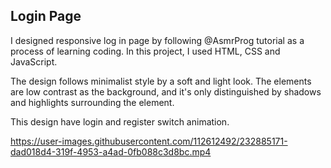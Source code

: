 <h2>Login Page</h2>

I designed responsive log in page by following @AsmrProg tutorial as a process of learning coding. In this project, I used HTML, CSS and JavaScript.

The design follows minimalist style by a soft and light look. The elements are low contrast as the background, and it's only distinguished by shadows and highlights surrounding the element.

This design have login and register switch animation.

https://user-images.githubusercontent.com/112612492/232885171-dad018d4-319f-4953-a4ad-0fb088c3d8bc.mp4


